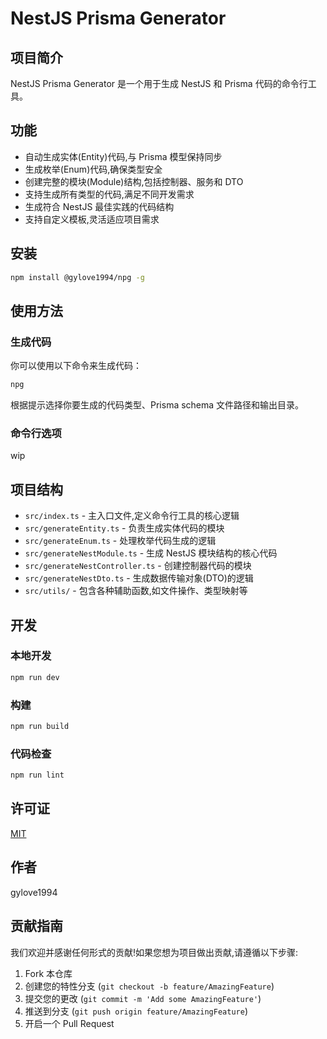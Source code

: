 # NestJS Prisma Generator

## 项目简介

NestJS Prisma Generator 是一个用于生成 NestJS 和 Prisma 代码的命令行工具。

## 功能

- 自动生成实体(Entity)代码,与 Prisma 模型保持同步
- 生成枚举(Enum)代码,确保类型安全
- 创建完整的模块(Module)结构,包括控制器、服务和 DTO
- 支持生成所有类型的代码,满足不同开发需求
- 生成符合 NestJS 最佳实践的代码结构
- 支持自定义模板,灵活适应项目需求

## 安装

```bash
npm install @gylove1994/npg -g
```

## 使用方法

### 生成代码

你可以使用以下命令来生成代码：

```bash
npg
```

根据提示选择你要生成的代码类型、Prisma schema 文件路径和输出目录。

### 命令行选项

wip

## 项目结构

- `src/index.ts` - 主入口文件,定义命令行工具的核心逻辑
- `src/generateEntity.ts` - 负责生成实体代码的模块
- `src/generateEnum.ts` - 处理枚举代码生成的逻辑
- `src/generateNestModule.ts` - 生成 NestJS 模块结构的核心代码
- `src/generateNestController.ts` - 创建控制器代码的模块
- `src/generateNestDto.ts` - 生成数据传输对象(DTO)的逻辑
- `src/utils/` - 包含各种辅助函数,如文件操作、类型映射等

## 开发

### 本地开发

```bash
npm run dev
```

### 构建

```bash
npm run build
```

### 代码检查

```bash
npm run lint
```

## 许可证

[MIT](LICENSE)

## 作者

gylove1994

## 贡献指南

我们欢迎并感谢任何形式的贡献!如果您想为项目做出贡献,请遵循以下步骤:

1. Fork 本仓库
2. 创建您的特性分支 (`git checkout -b feature/AmazingFeature`)
3. 提交您的更改 (`git commit -m 'Add some AmazingFeature'`)
4. 推送到分支 (`git push origin feature/AmazingFeature`)
5. 开启一个 Pull Request
